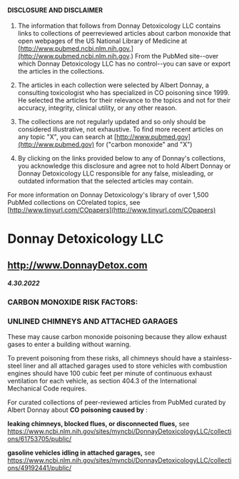 #### DISCLOSURE AND DISCLAIMER 

1) The information that follows from Donnay Detoxicology LLC contains links to collections of peerreviewed articles about carbon monoxide that open webpages of the US National Library of Medicine at [http://www.pubmed.ncbi.nlm.nih.gov.](http://www.pubmed.ncbi.nlm.nih.gov.) From the PubMed site--over which Donnay Detoxicology LLC has no control--you can save or export the articles in the collections. 

2) The articles in each collection were selected by Albert Donnay, a consulting toxicologist who has specialized in CO poisoning since 1999. He selected the articles for their relevance to the topics and not for their accuracy, integrity, clinical utility, or any other reason. 

3) The collections are not regularly updated and so only should be considered illustrative, not exhaustive. To find more recent articles on any topic "X", you can search at [http://www.pubmed.gov](http://www.pubmed.gov) for ("carbon monoxide" and "X") 

4) By clicking on the links provided below to any of Donnay's collections, you acknowledge this disclosure and agree not to hold Albert Donnay or Donnay Detoxicology LLC responsible for any false, misleading, or outdated information that the selected articles may contain. 

For more information on Donnay Detoxicology's library of over 1,500 PubMed collections on COrelated topics, see [http://www.tinyurl.com/COpapers](http://www.tinyurl.com/COpapers) 


# Donnay Detoxicology LLC 

## http://www.DonnayDetox.com 

##### 4.30.2022 

### CARBON MONOXIDE RISK FACTORS: 

### UNLINED CHIMNEYS AND ATTACHED GARAGES 

These may cause carbon monoxide poisoning because they allow exhaust gases to enter a building without warning. 

To prevent poisoning from these risks, all chimneys should have a stainless-steel liner and all attached garages used to store vehicles with combustion engines should have 100 cubic feet per minute of continuous exhaust ventilation for each vehicle, as section 404.3 of the International Mechanical Code requires. 

For curated collections of peer-reviewed articles from PubMed curated by Albert Donnay about **CO poisoning caused by** : 

**leaking chimneys, blocked flues, or disconnected flues,** see https://www.ncbi.nlm.nih.gov/sites/myncbi/DonnayDetoxicologyLLC/collections/61753705/public/ 

**gasoline vehicles idling in attached garages,** see https://www.ncbi.nlm.nih.gov/sites/myncbi/DonnayDetoxicologyLLC/collections/49192441/public/ 



